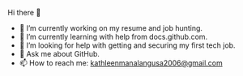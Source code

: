 Hi there 👋

- 🔭 I’m currently working on my resume and job hunting.
- 🌱 I’m currently learning with help from docs.github.com.
- 🤔 I’m looking for help with getting and securing my first tech job.
- 💬 Ask me about GitHub.
- 📫 How to reach me: kathleenmanalangusa2006@gmail.com
